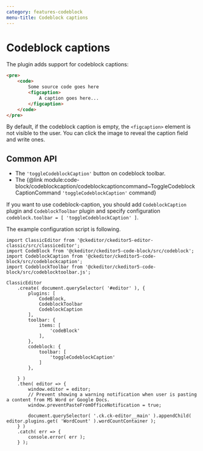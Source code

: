 ```yaml
---
category: features-codeblock
menu-title: Codeblock captions
---
```


# Codeblock captions

The plugin adds support for codeblock captions:

```html
<pre>
    <code>
        Some source code goes here
        <figcaption>
            A caption goes here...
        </figcaption>
    </code>
</pre>
```
By default, if the codeblock caption is empty, the `<figcaption>` element is not visible to the user. You can click the image to reveal the caption field and write ones.

## Common API

* The `'toggleCodeblockCaption'` button on codeblock toolbar.
* The {@link module:code-block/codeblockcaption/codeblockcaptioncommand~ToggleCodeblockCaptionCommand `'toggleCodeblockCaption'` command}

If you want to use codeblock-caption, you should add `CodeblockCaption` plugin and `CodeblockToolbar` plugin and specify configuration `codeblock.toolbar = [ 'toggleCodeblockCaption' ]`.

The example configuration script is following.

```
import ClassicEditor from '@ckeditor/ckeditor5-editor-classic/src/classiceditor';
import CodeBlock from '@ckeditor/ckeditor5-code-block/src/codeblock';
import CodeblockCaption from '@ckeditor/ckeditor5-code-block/src/codeblockcaption';
import CodeblockToolbar from '@ckeditor/ckeditor5-code-block/src/codeblocktoolbar.js';

ClassicEditor
    .create( document.querySelector( '#editor' ), {
        plugins: [
            CodeBlock,
            CodeblockToolbar
            CodeblockCaption
        ],
        toolbar: {
            items: [
                'codeBlock'
            ],
        },
        codeblock: {
            toolbar: [
                'toggleCodeblockCaption'
            ]
        },

    } )
    .then( editor => {
        window.editor = editor;
        // Prevent showing a warning notification when user is pasting a content from MS Word or Google Docs.
        window.preventPasteFromOfficeNotification = true;

        document.querySelector( '.ck.ck-editor__main' ).appendChild( editor.plugins.get( 'WordCount' ).wordCountContainer );
    } )
    .catch( err => {
        console.error( err );
    } );
```
